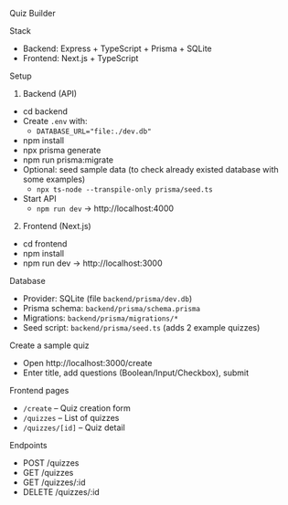 Quiz Builder

Stack
- Backend: Express + TypeScript + Prisma + SQLite
- Frontend: Next.js + TypeScript

Setup
1) Backend (API)
- cd backend
- Create `.env` with:
  - `DATABASE_URL="file:./dev.db"`
- npm install
- npx prisma generate
- npm run prisma:migrate
- Optional: seed sample data (to check already existed database with some examples)
  - `npx ts-node --transpile-only prisma/seed.ts`
- Start API
  - `npm run dev` → http://localhost:4000

2) Frontend (Next.js)
- cd frontend
- npm install
- npm run dev → http://localhost:3000

Database
- Provider: SQLite (file `backend/prisma/dev.db`)
- Prisma schema: `backend/prisma/schema.prisma`
- Migrations: `backend/prisma/migrations/*`
- Seed script: `backend/prisma/seed.ts` (adds 2 example quizzes)

Create a sample quiz
  - Open http://localhost:3000/create
  - Enter title, add questions (Boolean/Input/Checkbox), submit

Frontend pages
- `/create` – Quiz creation form
- `/quizzes` – List of quizzes
- `/quizzes/[id]` – Quiz detail

Endpoints
- POST /quizzes
- GET /quizzes
- GET /quizzes/:id
- DELETE /quizzes/:id